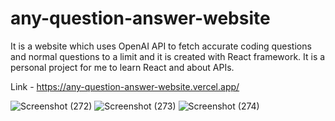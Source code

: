 # any-question-answer-website

It is a website which uses OpenAI API to fetch accurate coding questions and normal questions to a limit and it is created with React framework. It is a personal project for me to learn React and about APIs.

Link - https://any-question-answer-website.vercel.app/

![Screenshot (272)](https://user-images.githubusercontent.com/66871507/215562679-a7b49318-7ce3-40df-a979-5ca5f847e8f2.png)
![Screenshot (273)](https://user-images.githubusercontent.com/66871507/215563144-288e755c-4aa1-4371-9e22-5a9431ac65bc.png)
![Screenshot (274)](https://user-images.githubusercontent.com/66871507/215563151-6872f7c1-bab5-4539-8501-5bc28619cd2c.png)

